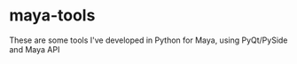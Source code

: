 # maya-tools
These are some tools I've developed in Python for Maya, using PyQt/PySide and Maya API
